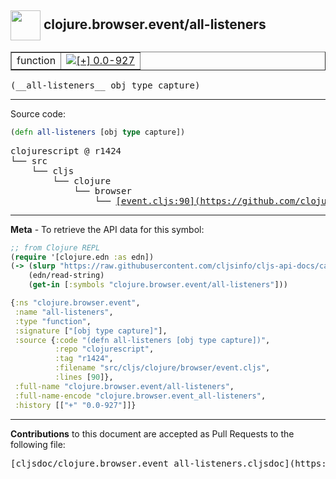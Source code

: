 ## <img width="48px" valign="middle" src="http://i.imgur.com/Hi20huC.png"> clojure.browser.event/all-listeners

 <table border="1">
<tr>

<td>function</td>
<td><a href="https://github.com/cljsinfo/cljs-api-docs/tree/0.0-927"><img valign="middle" alt="[+] 0.0-927" src="https://img.shields.io/badge/+-0.0--927-lightgrey.svg"></a> </td>
</tr>
</table>

 <samp>
(__all-listeners__ obj type capture)<br>
</samp>

---





Source code:

```clj
(defn all-listeners [obj type capture])
```

 <pre>
clojurescript @ r1424
└── src
    └── cljs
        └── clojure
            └── browser
                └── <ins>[event.cljs:90](https://github.com/clojure/clojurescript/blob/r1424/src/cljs/clojure/browser/event.cljs#L90)</ins>
</pre>


---

__Meta__ - To retrieve the API data for this symbol:

```clj
;; from Clojure REPL
(require '[clojure.edn :as edn])
(-> (slurp "https://raw.githubusercontent.com/cljsinfo/cljs-api-docs/catalog/cljs-api.edn")
    (edn/read-string)
    (get-in [:symbols "clojure.browser.event/all-listeners"]))
```

```clj
{:ns "clojure.browser.event",
 :name "all-listeners",
 :type "function",
 :signature ["[obj type capture]"],
 :source {:code "(defn all-listeners [obj type capture])",
          :repo "clojurescript",
          :tag "r1424",
          :filename "src/cljs/clojure/browser/event.cljs",
          :lines [90]},
 :full-name "clojure.browser.event/all-listeners",
 :full-name-encode "clojure.browser.event_all-listeners",
 :history [["+" "0.0-927"]]}

```

---

__Contributions__ to this document are accepted as Pull Requests to the following file:

 <pre>
[cljsdoc/clojure.browser.event_all-listeners.cljsdoc](https://github.com/cljsinfo/cljs-api-docs/blob/master/cljsdoc/clojure.browser.event_all-listeners.cljsdoc)
</pre>

